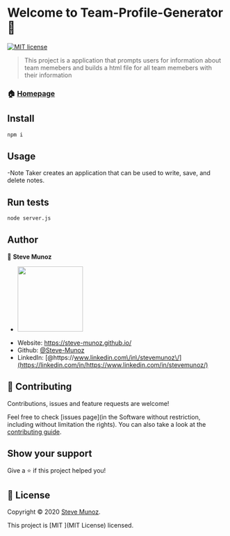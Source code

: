 # Welcome to Team-Profile-Generator 👋

[![MIT license](https://img.shields.io/badge/License-MIT-blue.svg)](https://lbesson.mit-license.org/)

> This project is a application that prompts users for information about team memebers and builds a html file for all team memebers with their information

### 🏠 [Homepage](https://github.com/Steve-Munoz/Note-Taker)



## Install

```sh
npm i
```

## Usage
-Note Taker creates an application that can be used to write, save, and delete notes.

## Run tests

```sh
node server.js
```

## Author

👤 **Steve Munoz**

- <img src = "Assets/images/GitHub-pic.jpg" width = "150">

* Website: https://steve-munoz.github.io/
* Github: [@Steve-Munoz ](https://github.com/Steve-Munoz)
* LinkedIn: [@https:\/\/www.linkedin.com\/in\/stevemunoz\/](https://linkedin.com/in/https://www.linkedin.com/in/stevemunoz/)

## 🤝 Contributing

Contributions, issues and feature requests are welcome!

Feel free to check [issues page](in the Software without restriction, including without limitation the rights). You can also take a look at the [contributing guide](SOFTWARE.).

## Show your support

Give a ⭐️ if this project helped you!

## 📝 License

Copyright © 2020 [Steve Munoz](https://github.com/Steve-Munoz).

This project is [MIT ](MIT License) licensed.
